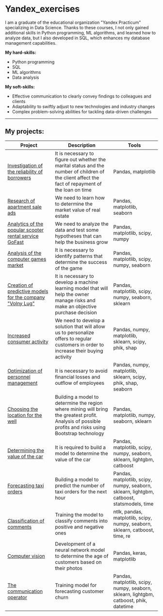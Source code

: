 # Yandex_exercises

I am a graduate of the educational organization "Yandex Practicum" specializing in Data Science. Thanks to these courses, I not only gained additional skills in Python programming, ML algorithms, and learned how to analyze data, but I also developed in SQL, which enhances my database management capabilities.

**My hard-skills:**
* Python programming
* SQL
* ML algorithms
* Data analysis

**My soft-skills:**
* Effective communication to clearly convey findings to colleagues and clients
* Adaptability to swiftly adjust to new technologies and industry changes
* Complex problem-solving abilities for tackling data-driven challenges

---
## My projects:

| Project | Description | Tools |
|---------|-------------|-------|
| [Investigation of the reliability of borrowers](https://github.com/InventorDreamer/Yandex_exercises/tree/main/Investigation_of_the_reliability_of_borrowers) | It is necessary to figure out whether the marital status and the number of children of the client affect the fact of repayment of the loan on time | Pandas, matplotlib |
| [Research of apartment sale ads](https://github.com/InventorDreamer/Yandex_exercises/tree/main/Research_of_apartment_sale_ads) | We need to learn how to determine the market value of real estate | Pandas, matplotlib, seaborn |
| [Analytics of the popular scooter rental service GoFast](https://github.com/InventorDreamer/Yandex_exercises/tree/main/Analytics_of_the_scooter_rental_service) | We need to analyze the data and test some hypotheses that can help the business grow | Pandas, matplotlib, scipy, numpy |
| [Analysis of the computer games market](https://github.com/InventorDreamer/Yandex_exercises/tree/main/Analysis_of_Computer_Games_Market) | It is necessary to identify patterns that determine the success of the game | Pandas, matplotlib, scipy, numpy, seaborn |
| [Creation of predictive models for the company "Volny Lug"](https://github.com/InventorDreamer/Yandex_exercises/tree/main/Creating_predictive_models_for_the_company) | It is necessary to develop a machine learning model that will help the owner manage risks and make an objective purchase decision | Pandas, matplotlib, scipy, numpy, seaborn, sklearn |
| [Increased consumer activity](https://github.com/InventorDreamer/Yandex_exercises/tree/main/Increased_consumer_activity) | We need to develop a solution that will allow us to personalize offers to regular customers in order to increase their buying activity| Pandas, numpy, matplotlib, sklearn, scipy, phik, shap|
| [Optimization of personnel management](https://github.com/InventorDreamer/Yandex_exercises/tree/main/Optimization_of_personnel_management) | It is necessary to avoid financial losses and outflow of employees | Pandas, numpy, matplotlib, sklearn, scipy, phik, shap, seaborn |
| [Choosing the location for the well](https://github.com/InventorDreamer/Yandex_exercises/tree/main/Choosing_the_location_for_the_well) | Building a model to determine the region where mining will bring the greatest profit. Analysis of possible profits and risks using Bootstrap technology | Pandas, matplotlib, numpy, seaborn, sklearn |
| [Determining the value of the car](https://github.com/InventorDreamer/Yandex_exercises/tree/main/Determining_the_value_of_the_car) | It is required to build a model to determine the value of the car | Pandas, matplotlib, scipy, numpy, seaborn, sklearn, lightgbm, catboost |
| [Forecasting taxi orders](https://github.com/InventorDreamer/Yandex_exercises/tree/main/Forecasting_taxi_orders) | Building a model to predict the number of taxi orders for the next hour | Pandas, matplotlib, scipy, numpy, seaborn, sklearn, lightgbm, catboost, statsmodels, time |
| [Classification of comments](https://github.com/InventorDreamer/Yandex_exercises/tree/main/Classification_of_comments) | Training the model to classify comments into positive and negative ones | ntlk, pandas, matplotlib, scipy, numpy, seaborn, sklearn, catboost, time, re |
| [Computer vision](https://github.com/InventorDreamer/Yandex_exercises/tree/main/Determining_the_age_of_buyers) | Development of a neural network model to determine the age of customers based on their photos | Pandas, keras, matplotlib |
| [The communication operator](https://github.com/InventorDreamer/Yandex_exercises/tree/main/Forecasting_the_outflow_of_telecom_operator%20customers) | Training model for forecasting customer churn | Pandas, matplotlib, scipy, numpy, seaborn, sklearn, lightgbm, catboost, phik, datetime |
